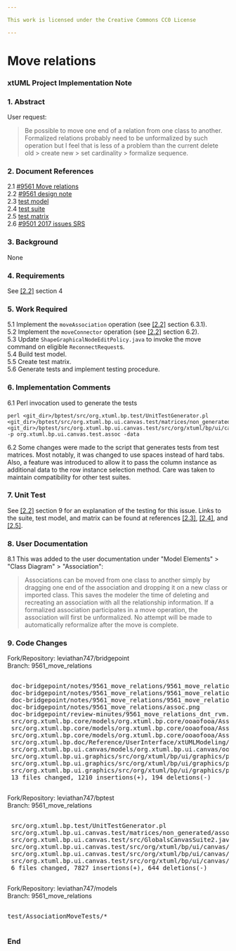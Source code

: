```yaml
---

This work is licensed under the Creative Commons CC0 License

---
```


# Move relations
### xtUML Project Implementation Note

### 1. Abstract

User request:  
> Be possible to move one end of a relation from one class to another. Formalized
> relations probably need to be unformalized by such operation but I feel that is
> less of a problem than the current delete old > create new > set cardinality >
> formalize sequence.

### 2. Document References

<a id="2.1"></a>2.1 [#9561 Move relations](https://support.onefact.net/issues/9561)  
<a id="2.2"></a>2.2 [#9561 design note](9561_move_relations_dnt.md)  
<a id="2.3"></a>2.3 [test model](https://github.com/xtuml/models/tree/master/test/AssociationMoveTests)  
<a id="2.4"></a>2.4 [test suite](https://github.com/xtuml/bptest/tree/master/src/org.xtuml.bp.ui.canvas.test/src/org/xtuml/bp/ui/canvas/test/assoc)  
<a id="2.5"></a>2.5 [test matrix](https://github.com/xtuml/bptest/tree/master/src/org.xtuml.bp.ui.canvas.test/matrices/non_generated/association_move.txt)  
<a id="2.6"></a>2.6 [#9501 2017 issues SRS](https://docs.google.com/document/d/1ZyV-FZt77RThTWFBUm3PfM1jxXL9baSeKQWYzfrmFrE/edit)  

### 3. Background

None

### 4. Requirements

See [[2.2]](#2.2) section 4

### 5. Work Required

5.1 Implement the `moveAssociation` operation (see [[2.2]](#2.2) section
6.3.1).  
5.2 Implement the `moveConnector` operation (see [[2.2]](#2.2) section 6.2).  
5.3 Update `ShapeGraphicalNodeEditPolicy.java` to invoke the move command on
eligible `ReconnectRequest`s.  
5.4 Build test model.  
5.5 Create test matrix.  
5.6 Generate tests and implement testing procedure.  

### 6. Implementation Comments

6.1 Perl invocation used to generate the tests  
```
perl <git_dir>/bptest/src/org.xtuml.bp.test/UnitTestGenerator.pl <git_dir>/bptest/src/org.xtuml.bp.ui.canvas.test/matrices/non_generated/association_move.txt <git_dir>/bptest/src/org.xtuml.bp.ui.canvas.test/src/org/xtuml/bp/ui/canvas/test/assoc/AssociationMove.java -p org.xtuml.bp.ui.canvas.test.assoc -data
```

6.2 Some changes were made to the script that generates tests from test
matrices. Most notably, it was changed to use spaces instead of hard tabs. Also,
a feature was introduced to allow it to pass the column instance as additional
data to the row instance selection method. Care was taken to maintain
compatibility for other test suites.

### 7. Unit Test

See [[2.2]](#2.2) section 9 for an explanation of the testing for this issue.
Links to the suite, test model, and matrix can be found at references
[[2.3]](#2.3), [[2.4]](#2.4), and [[2.5]](#2.5).

### 8. User Documentation

8.1 This was added to the user documentation under "Model Elements" > "Class
Diagram" > "Association":  
> Associations can be moved from one class to another simply by dragging one
> end of the association and dropping it on a new class or imported class. This
> saves the modeler the time of deleting and recreating an association with all
> the relationship information. If a formalized association participates in a
> move operation, the association will first be unformalized. No attempt will
> be made to automatically reformalize after the move is complete.

### 9. Code Changes

Fork/Repository: leviathan747/bridgepoint  
Branch: 9561_move_relations  

<pre>

 doc-bridgepoint/notes/9561_move_relations/9561_move_relations_ant.md                                            | 113 ++++++++++++++++++++++++++++++++++++++++++++++++++++
 doc-bridgepoint/notes/9561_move_relations/9561_move_relations_dnt.md                                            | 283 ++++++++++++++++++++++++++++++++++++++++++++++++++++++++++++++++++++++++++++++++++++++++++++++++++++++++++++++++++++++++++++++++++
 doc-bridgepoint/notes/9561_move_relations/9561_move_relations_int.md                                            | 123 +++++++++++++++++++++++++++++++++++++++++++++++++++++++++
 doc-bridgepoint/notes/9561_move_relations/assoc.png                                                             | Bin 0 -> 981620 bytes
 doc-bridgepoint/review-minutes/9561_move_relations_dnt_rvm.md                                                   |  36 +++++++++++++++++
 src/org.xtuml.bp.core/models/org.xtuml.bp.core/ooaofooa/Association/Association/Association.xtuml               | 165 ++++++++++++++++++++++++++++++++++++++++++++++++++++++++++++++++++++++++++++
 src/org.xtuml.bp.core/models/org.xtuml.bp.core/ooaofooa/Association/Class As Link/Class As Link.xtuml           |  40 +++++++++++++++++++
 src/org.xtuml.bp.core/models/org.xtuml.bp.core/ooaofooa/Association/Class As Subtype/Class As Subtype.xtuml     |  40 +++++++++++++++++++
 src/org.xtuml.bp.doc/Reference/UserInterface/xtUMLModeling/ModelElements/HTML/ClassDiagram.htm                  |  68 +++++++++++++++++++++++++-------
 src/org.xtuml.bp.ui.canvas/models/org.xtuml.bp.ui.canvas/ooaofgraphics/Canvas Tools/Model Tool/Model Tool.xtuml |  69 ++++++++++++++++++++++++++++++++
 src/org.xtuml.bp.ui.graphics/src/org/xtuml/bp/ui/graphics/policies/ConnectionPolicy.java                        |  51 +++++++++++++++++++++++-
 src/org.xtuml.bp.ui.graphics/src/org/xtuml/bp/ui/graphics/policies/ConnectorGraphicalNodeEditPolicy.java        |  26 ------------
 src/org.xtuml.bp.ui.graphics/src/org/xtuml/bp/ui/graphics/policies/ShapeGraphicalNodeEditPolicy.java            | 390 ++++++++++++++++++++++++++++++++++++++++++++++++++++++++++++++++++++++++++++++++++++++++++++++++++++++++++++++----------------------------------------------------------------------
 13 files changed, 1210 insertions(+), 194 deletions(-)

</pre>

Fork/Repository: leviathan747/bptest  
Branch: 9561_move_relations  

<pre>

 src/org.xtuml.bp.test/UnitTestGenerator.pl                                                    | 1292 +++++++++++++++++++++---------------------
 src/org.xtuml.bp.ui.canvas.test/matrices/non_generated/association_move.txt                   |   69 +++
 src/org.xtuml.bp.ui.canvas.test/src/GlobalsCanvasSuite2.java                                  |    6 +-
 src/org.xtuml.bp.ui.canvas.test/src/org/xtuml/bp/ui/canvas/test/assoc/AssociationMove.java    |  824 +++++++++++++++++++++++++++
 src/org.xtuml.bp.ui.canvas.test/src/org/xtuml/bp/ui/canvas/test/assoc/AssociationMoveGPS.java |  113 ++++
 src/org.xtuml.bp.ui.canvas.test/src/org/xtuml/bp/ui/canvas/test/assoc/AssociationMove_0.java  | 6167 +++++++++++++++++++++++++++++++++++++++++++++++++++++++++++++++++++++++++++++++++++++++++++++++++++++++++++++++++++++++++++++++++++++++++++++++++++++++++++++++++++++++++++++++++++++++++++++++++++++
 6 files changed, 7827 insertions(+), 644 deletions(-)

</pre>

Fork/Repository: leviathan747/models  
Branch: 9561_move_relations  

<pre>

test/AssociationMoveTests/*

</pre>

### End
